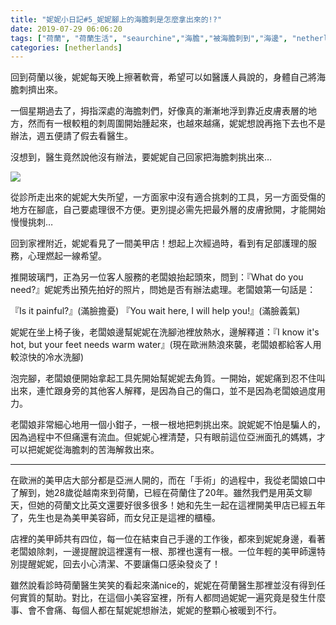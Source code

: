 ```yaml
---
title: "妮妮小日記#5_妮妮腳上的海膽刺是怎麼拿出來的!?"
date: 2019-07-29 06:06:20
tags: ["荷蘭", "荷蘭生活", "seaurchine","海膽","被海膽刺到","海邊", "netherlands", "Dutch", "Life", "DutchLife", "NL", "workinNetherlands", "lifeinNetherlands"]
categories: [netherlands]
---
```

回到荷蘭以後，妮妮每天晚上擦著軟膏，希望可以如醫護人員說的，身體自己將海膽刺擠出來。



一個星期過去了，拇指深處的海膽刺們，好像真的漸漸地浮到靠近皮膚表層的地方，然而有一根較粗的刺周圍開始腫起來，也越來越痛，妮妮想說再拖下去也不是辦法，週五便請了假去看醫生。



沒想到，醫生竟然說他沒有辦法，要妮妮自己回家把海膽刺挑出來…



![](/images/pedicure.JPG) 


<!--more-->


從診所走出來的妮妮大失所望，一方面家中沒有適合挑刺的工具，另一方面受傷的地方在腳底，自己要處理很不方便。更別提必需先把最外層的皮膚掀開，才能開始慢慢挑刺…



回到家裡附近，妮妮看見了一間美甲店！想起上次經過時，看到有足部護理的服務，心理燃起一線希望。



推開玻璃門，正為另一位客人服務的老闆娘抬起頭來，問到：『What do you need?』妮妮秀出預先拍好的照片，問她是否有辦法處理。老闆娘第一句話是：



『Is it painful?』(滿臉擔憂)
『You wait here, I will help you!』(滿臉義氣)



妮妮在坐上椅子後，老闆娘邊幫妮妮在洗腳池裡放熱水，邊解釋道：『I know it's hot, but your feet needs warm water』(現在歐洲熱浪來襲，老闆娘都給客人用較涼快的冷水洗腳)



泡完腳，老闆娘便開始拿起工具先開始幫妮妮去角質。一開始，妮妮痛到忍不住叫出來，連忙跟身旁的其他客人解釋，是因為自己的傷口，並不是因為老闆娘過度用力。



老闆娘非常細心地用一個小鉗子，一根一根地把刺挑出來。說妮妮不怕是騙人的，因為過程中不但痛還有流血。但妮妮心裡清楚，只有眼前這位亞洲面孔的媽媽，才可以把妮妮從海膽刺的苦海解救出來。



------------------------------------------------------------------------------------------------------------------------------------------



在歐洲的美甲店大部分都是亞洲人開的，而在「手術」的過程中，我從老闆娘口中了解到，她28歲從越南來到荷蘭，已經在荷蘭住了20年。雖然我們是用英文聊天，但她的荷蘭文比英文還要好很多很多！她和先生一起在這裡開美甲店已經五年了，先生也是為美甲美容師，而女兒正是這裡的櫃檯。








店裡的美甲師共有四位，每一位在結束自己手邊的工作後，都來到妮妮身邊，看著老闆娘除刺，一邊提醒說這裡還有一根、那裡也還有一根。一位年輕的美甲師還特別提醒妮妮，回去小心清潔、不要讓傷口感染發炎了！







雖然說看診時荷蘭醫生笑笑的看起來滿nice的，妮妮在荷蘭醫生那裡並沒有得到任何實質的幫助。對比，在這個小美容室裡，所有人都問過妮妮一遍究竟是發生什麼事、會不會痛、每個人都在幫妮妮想辦法，妮妮的整顆心被暖到不行。



